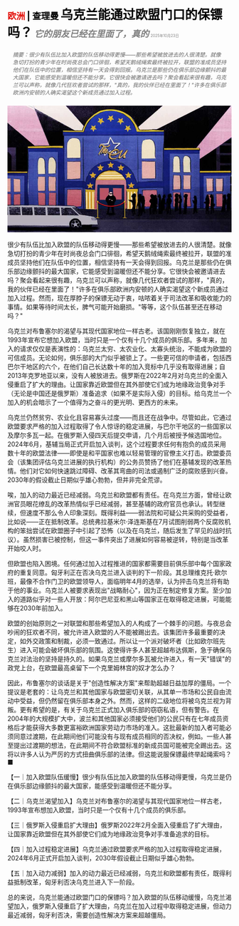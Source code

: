 <span style="color:#E3120B; font-size:14.9pt; font-weight:bold;">欧洲</span> <span style="color:#000000; font-size:14.9pt; font-weight:bold;">| 查理曼</span>
<span style="color:#000000; font-size:21.0pt; font-weight:bold;">乌克兰能通过欧盟门口的保镖吗？</span>
<span style="color:#808080; font-size:14.9pt; font-weight:bold; font-style:italic;">它的朋友已经在里面了，真的</span>
<span style="color:#808080; font-size:6.2pt;">2025年10月23日</span>

<div style="padding:8px 12px; color:#666; font-size:9.0pt; font-style:italic; margin:12px 0;">摘要：很少有队伍比加入欧盟的队伍移动得更慢——那些希望被放进去的人很清楚。就像急切打扮的青少年在时尚夜总会门口徘徊，希望天鹅绒绳索最终被拉开，联盟的准成员坚持他们在队伍中的位置，相信坚持有一天会得到回报。乌克兰是那些仍在俱乐部边缘颤抖的最大国家，它能感受到温暖但还不能分享。它很快会被邀请进去吗？聚会看起来很有趣，乌克兰可以声称，就像几代狂欢者尝试的那样，"真的，我的伙伴已经在里面了！"许多在俱乐部欧洲内安顿的人确实渴望这个新成员通过加入过程。</div>

![](../images/038_Can_Ukraine_get_past_the_bouncer_on_the_EU_door/p0162_img01.jpeg)

很少有队伍比加入欧盟的队伍移动得更慢——那些希望被放进去的人很清楚。就像急切打扮的青少年在时尚夜总会门口徘徊，希望天鹅绒绳索最终被拉开，联盟的准成员坚持他们在队伍中的位置，相信坚持有一天会得到回报。乌克兰是那些仍在俱乐部边缘颤抖的最大国家，它能感受到温暖但还不能分享。它很快会被邀请进去吗？聚会看起来很有趣，乌克兰可以声称，就像几代狂欢者尝试的那样，"真的，我的伙伴已经在里面了！"许多在俱乐部欧洲内安顿的人确实渴望这个新成员通过加入过程。然而，现在厚脖子的保镖无动于衷，咕哝着关于司法改革和吸收能力的事情。如果等待时间太长，脾气可能开始磨损。"等等，这个队伍甚至还在移动吗？"

乌克兰对布鲁塞尔的渴望与其现代国家地位一样古老。该国刚刚恢复独立，就在1993年宣布它想加入欧盟，当时只是一个仅有十几个成员的俱乐部。多年来，加入的请求仅仅是表演性的：乌克兰太穷、太农业化、太寡头统治，不能成为欧盟的可信成员。无论如何，俱乐部的大门似乎被锁上了。一些更可信的申请者，包括西巴尔干地区的六个，在他们自己长达数十年的加入竞标中几乎没有取得进展；自2013年克罗地亚以来，没有人被放进去。俄罗斯在2022年2月对乌克兰的全面入侵重启了扩大的理由。让国家靠近欧盟但在其外部使它们成为地缘政治竞争对手（无论是中国还是俄罗斯）准备追求（如果不是实际入侵）的目标。给乌克兰一个加入的机会暗示了一个值得为之奋斗的更光明、更西方的未来。

乌克兰仍然贫穷、农业化且容易寡头过度——而且还在战争中。尽管如此，它通过欧盟要求严格的加入过程取得了令人惊讶的稳定进展，与巴尔干地区的一些国家以及摩尔多瓦一起。在俄罗斯入侵四天后提交申请，几个月后被授予候选国地位。2024年6月，基辅当局正式开启加入谈判，这个过程要求任何有抱负的成员采用数十年的欧盟法律——即使是和平国家也难以轻易管理的官僚主义打击。欧盟委员会（该集团评估乌克兰进展的执行机构）的公务员赞扬了他们在基辅发现的改革热情。他们对它如何快速跳过障碍、改革其弯曲的司法或遏制广泛的腐败感到兴奋。2030年的假设截止日期似乎雄心勃勃，但并非完全荒谬。

唉，加入的动力最近已经减弱。乌克兰和欧盟都有责任。在乌克兰方面，曾经让欧洲官员眼花缭乱的改革热情似乎已经减弱，甚至基辅的政府官员也承认。转型继续，但速度不那么令人印象深刻。既得利益——弱法院和可疑公共采购的受益者，比如说——正在抵制改革。总统弗拉基米尔·泽连斯基在7月试图削弱两个反腐败机构的笨拙尝试在欧盟圈子中引起了恐怖（以及在乌克兰，随后发生了罕见的战时抗议）。虽然损害已被控制，但这一事件突出了进展如何容易被逆转，特别是当改革开始咬人时。

但欧盟也陷入困境。任何通过加入过程推进的国家都需要目前俱乐部中每个国家政府的重复同意。匈牙利正在否决乌克兰进入谈判的下一阶段。其总理维克托·欧尔班，最像不合作门卫的欧盟领导人，面临明年4月的选举，认为抨击乌克兰将有助于他的事业。乌克兰人被要求表现出"战略耐心"，因为正在制定修复方案。至少加入的道路似乎对一些人开放：阿尔巴尼亚和黑山等国家正在取得稳定进展，可能能够在2030年前加入。

欧盟的创始原则之一对联盟和那些希望加入的人构成了一个棘手的问题。与夜总会吵闹的狂欢者不同，被允许进入欧盟的人不能被踢出去。该集团许多最重要的决定，如外交政策和制裁，必须一致通过。所以让一个派对破坏者（比如欧尔班先生）进入可能会破坏俱乐部的氛围。这使得许多人甚至超越布达佩斯，急于确保乌克兰对法治的坚持是持久的。如果乌克兰或摩尔多瓦被允许进入，有一天"错误"的政党上台，在欧盟最高桌留下一个克里姆林宫的奴才怎么办？

因此，布鲁塞尔的谈话是关于"创造性解决方案"来帮助超越日益加厚的僵局。一个提议是老套的：让乌克兰和其他国家与欧盟密切关联，从其单一市场和公民自由流动中受益，但仍然留在俱乐部本身之外。然而，这样的二级地位将被乌克兰视为背叛。更有希望的是，有关于乌克兰正式加入俱乐部的窃窃私语，但有警告。在2004年的大规模扩大中，波兰和其他国家必须接受他们的公民只有在七年成员资格后才能获得大多数更富裕欧洲国家劳动力市场的准入。这批最新的加入者可能必须同意过渡期，在此期间他们可能没有与现有成员相同的否决权，例如。一些人甚至提出过渡期的想法，在此期间不符合欧盟标准的新成员国可能被完全踢出去。这将以许多人认为严厉的方式扭曲俱乐部的法律。但这能说服保镖最终举起绳索吗？■

【一｜加入欧盟队伍缓慢】很少有队伍比加入欧盟的队伍移动得更慢，乌克兰是仍在俱乐部边缘颤抖的最大国家，能感受到温暖但还不能分享。

【二｜乌克兰渴望加入】乌克兰对布鲁塞尔的渴望与其现代国家地位一样古老，1993年宣布想加入欧盟，当时只是一个仅有十几个成员的俱乐部。

【三｜俄罗斯入侵重启扩大理由】俄罗斯2022年2月全面入侵重启了扩大理由，让国家靠近欧盟但在其外部使它们成为地缘政治竞争对手准备追求的目标。

【四｜加入过程稳定进展】乌克兰通过欧盟要求严格的加入过程取得稳定进展，2024年6月正式开启加入谈判，2030年假设截止日期似乎雄心勃勃。

【五｜加入动力减弱】加入的动力最近已经减弱，乌克兰和欧盟都有责任，既得利益抵制改革，匈牙利否决乌克兰进入下一阶段。

总的来说，乌克兰能通过欧盟门口的保镖吗？加入欧盟的队伍移动缓慢，乌克兰渴望加入，俄罗斯入侵重启了扩大理由，乌克兰在加入过程中取得稳定进展，但动力最近减弱，匈牙利否决，需要创造性解决方案来超越僵局。
